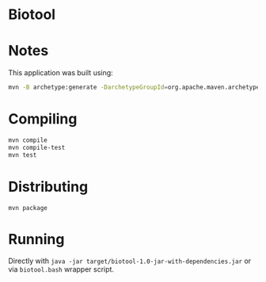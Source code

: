 Biotool
=======

Notes
=====

This application was built using:
```bash
mvn -B archetype:generate -DarchetypeGroupId=org.apache.maven.archetypes -DgroupId=org.supernifty.biotool -DartifactId=biotool
```

Compiling
=========

```bash
mvn compile
mvn compile-test
mvn test
```

Distributing
============
`mvn package`

Running
=======
Directly with `java -jar target/biotool-1.0-jar-with-dependencies.jar` or via `biotool.bash` wrapper script.

